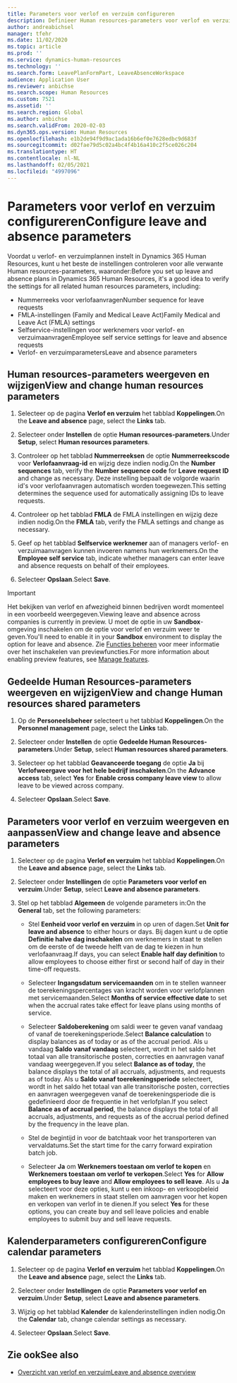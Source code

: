 ```yaml
---
title: Parameters voor verlof en verzuim configureren
description: Definieer Human resources-parameters voor verlof en verzuim in Dynamics 365 Human Resources.
author: andreabichsel
manager: tfehr
ms.date: 11/02/2020
ms.topic: article
ms.prod: ''
ms.service: dynamics-human-resources
ms.technology: ''
ms.search.form: LeavePlanFormPart, LeaveAbsenceWorkspace
audience: Application User
ms.reviewer: anbichse
ms.search.scope: Human Resources
ms.custom: 7521
ms.assetid: ''
ms.search.region: Global
ms.author: anbichse
ms.search.validFrom: 2020-02-03
ms.dyn365.ops.version: Human Resources
ms.openlocfilehash: e1b2de94f9d9ac1ada16b6ef0e7628edbc9d683f
ms.sourcegitcommit: d02fae79d5c02a4bc4f4b16a410c2f5ce026c204
ms.translationtype: HT
ms.contentlocale: nl-NL
ms.lasthandoff: 02/05/2021
ms.locfileid: "4997096"
---
```

# <a name="configure-leave-and-absence-parameters"></a><span data-ttu-id="efe7c-103">Parameters voor verlof en verzuim configureren</span><span class="sxs-lookup"><span data-stu-id="efe7c-103">Configure leave and absence parameters</span></span>

<span data-ttu-id="efe7c-104">Voordat u verlof- en verzuimplannen instelt in Dynamics 365 Human Resources, kunt u het beste de instellingen controleren voor alle verwante Human resources-parameters, waaronder:</span><span class="sxs-lookup"><span data-stu-id="efe7c-104">Before you set up leave and absence plans in Dynamics 365 Human Resources, it's a good idea to verify the settings for all related human resources parameters, including:</span></span>

- <span data-ttu-id="efe7c-105">Nummerreeks voor verlofaanvragen</span><span class="sxs-lookup"><span data-stu-id="efe7c-105">Number sequence for leave requests</span></span>
- <span data-ttu-id="efe7c-106">FMLA-instellingen (Family and Medical Leave Act)</span><span class="sxs-lookup"><span data-stu-id="efe7c-106">Family Medical and Leave Act (FMLA) settings</span></span>
- <span data-ttu-id="efe7c-107">Selfservice-instellingen voor werknemers voor verlof- en verzuimaanvragen</span><span class="sxs-lookup"><span data-stu-id="efe7c-107">Employee self service settings for leave and absence requests</span></span>
- <span data-ttu-id="efe7c-108">Verlof- en verzuimparameters</span><span class="sxs-lookup"><span data-stu-id="efe7c-108">Leave and absence parameters</span></span>

## <a name="view-and-change-human-resources-parameters"></a><span data-ttu-id="efe7c-109">Human resources-parameters weergeven en wijzigen</span><span class="sxs-lookup"><span data-stu-id="efe7c-109">View and change human resources parameters</span></span>

1. <span data-ttu-id="efe7c-110">Selecteer op de pagina **Verlof en verzuim** het tabblad **Koppelingen**.</span><span class="sxs-lookup"><span data-stu-id="efe7c-110">On the **Leave and absence** page, select the **Links** tab.</span></span>

2. <span data-ttu-id="efe7c-111">Selecteer onder **Instellen** de optie **Human resources-parameters**.</span><span class="sxs-lookup"><span data-stu-id="efe7c-111">Under **Setup**, select **Human resources parameters**.</span></span>

3. <span data-ttu-id="efe7c-112">Controleer op het tabblad **Nummerreeksen** de optie **Nummerreekscode** voor **Verlofaanvraag-id** en wijzig deze indien nodig.</span><span class="sxs-lookup"><span data-stu-id="efe7c-112">On the **Number sequences** tab, verify the **Number sequence code** for **Leave request ID** and change as necessary.</span></span> <span data-ttu-id="efe7c-113">Deze instelling bepaalt de volgorde waarin id's voor verlofaanvragen automatisch worden toegewezen.</span><span class="sxs-lookup"><span data-stu-id="efe7c-113">This setting determines the sequence used for automatically assigning IDs to leave requests.</span></span>

4. <span data-ttu-id="efe7c-114">Controleer op het tabblad **FMLA** de FMLA instellingen en wijzig deze indien nodig.</span><span class="sxs-lookup"><span data-stu-id="efe7c-114">On the **FMLA** tab, verify the FMLA settings and change as necessary.</span></span>

5. <span data-ttu-id="efe7c-115">Geef op het tabblad **Selfservice werknemer** aan of managers verlof- en verzuimaanvragen kunnen invoeren namens hun werknemers.</span><span class="sxs-lookup"><span data-stu-id="efe7c-115">On the **Employee self service** tab, indicate whether managers can enter leave and absence requests on behalf of their employees.</span></span>

7. <span data-ttu-id="efe7c-116">Selecteer **Opslaan**.</span><span class="sxs-lookup"><span data-stu-id="efe7c-116">Select **Save**.</span></span>

>[!IMPORTANT]
><span data-ttu-id="efe7c-117">Het bekijken van verlof en afwezigheid binnen bedrijven wordt momenteel in een voorbeeld weergegeven.</span><span class="sxs-lookup"><span data-stu-id="efe7c-117">Viewing leave and absence across companies is currently in preview.</span></span> <span data-ttu-id="efe7c-118">U moet de optie in uw **Sandbox**-omgeving inschakelen om de optie voor verlof en verzuim weer te geven.</span><span class="sxs-lookup"><span data-stu-id="efe7c-118">You'll need to enable it in your **Sandbox** environment to display the option for leave and absence.</span></span> <span data-ttu-id="efe7c-119">Zie [Functies beheren](hr-admin-manage-features.md) voor meer informatie over het inschakelen van previewfuncties.</span><span class="sxs-lookup"><span data-stu-id="efe7c-119">For more information about enabling preview features, see [Manage features](hr-admin-manage-features.md).</span></span>

## <a name="view-and-change-human-resources-shared-parameters"></a><span data-ttu-id="efe7c-120">Gedeelde Human Resources-parameters weergeven en wijzigen</span><span class="sxs-lookup"><span data-stu-id="efe7c-120">View and change Human resources shared parameters</span></span>

1. <span data-ttu-id="efe7c-121">Op de **Personeelsbeheer** selecteert u het tabblad **Koppelingen**.</span><span class="sxs-lookup"><span data-stu-id="efe7c-121">On the **Personnel management** page, select the **Links** tab.</span></span>

2. <span data-ttu-id="efe7c-122">Selecteer onder **Instellen** de optie **Gedeelde Human Resources-parameters**.</span><span class="sxs-lookup"><span data-stu-id="efe7c-122">Under **Setup**, select **Human resources shared parameters**.</span></span>

3. <span data-ttu-id="efe7c-123">Selecteer op het tabblad **Geavanceerde toegang** de optie **Ja** bij **Verlofweergave voor het hele bedrijf inschakelen**.</span><span class="sxs-lookup"><span data-stu-id="efe7c-123">On the **Advance access** tab, select **Yes** for **Enable cross company leave view** to allow leave to be viewed across company.</span></span>

4. <span data-ttu-id="efe7c-124">Selecteer **Opslaan**.</span><span class="sxs-lookup"><span data-stu-id="efe7c-124">Select **Save**.</span></span>

## <a name="view-and-change-leave-and-absence-parameters"></a><span data-ttu-id="efe7c-125">Parameters voor verlof en verzuim weergeven en aanpassen</span><span class="sxs-lookup"><span data-stu-id="efe7c-125">View and change leave and absence parameters</span></span>

1. <span data-ttu-id="efe7c-126">Selecteer op de pagina **Verlof en verzuim** het tabblad **Koppelingen**.</span><span class="sxs-lookup"><span data-stu-id="efe7c-126">On the **Leave and absence** page, select the **Links** tab.</span></span>

2. <span data-ttu-id="efe7c-127">Selecteer onder **Instellingen** de optie **Parameters voor verlof en verzuim**.</span><span class="sxs-lookup"><span data-stu-id="efe7c-127">Under **Setup**, select **Leave and absence parameters**.</span></span>

3. <span data-ttu-id="efe7c-128">Stel op het tabblad **Algemeen** de volgende parameters in:</span><span class="sxs-lookup"><span data-stu-id="efe7c-128">On the **General** tab, set the following parameters:</span></span>
 
    - <span data-ttu-id="efe7c-129">Stel **Eenheid voor verlof en verzuim** in op uren of dagen.</span><span class="sxs-lookup"><span data-stu-id="efe7c-129">Set **Unit for leave and absence** to either hours or days.</span></span> <span data-ttu-id="efe7c-130">Bij dagen kunt u de optie **Definitie halve dag inschakelen** om werknemers in staat te stellen om de eerste of de tweede helft van de dag te kiezen in hun verlofaanvraag.</span><span class="sxs-lookup"><span data-stu-id="efe7c-130">If days, you can select **Enable half day definition** to allow employees to choose either first or second half of day in their time-off requests.</span></span> 

    - <span data-ttu-id="efe7c-131">Selecteer **Ingangsdatum servicemaanden** om in te stellen wanneer de toerekeningspercentages van kracht worden voor verlofplannen met servicemaanden.</span><span class="sxs-lookup"><span data-stu-id="efe7c-131">Select **Months of service effective date** to set when the accrual rates take effect for leave plans using months of service.</span></span>

    - <span data-ttu-id="efe7c-132">Selecteer **Saldoberekening** om saldi weer te geven vanaf vandaag of vanaf de toerekeningsperiode.</span><span class="sxs-lookup"><span data-stu-id="efe7c-132">Select **Balance calculation** to display balances as of today or as of the accrual period.</span></span> <span data-ttu-id="efe7c-133">Als u vandaag **Saldo vanaf vandaag** selecteert, wordt in het saldo het totaal van alle transitorische posten, correcties en aanvragen vanaf vandaag weergegeven.</span><span class="sxs-lookup"><span data-stu-id="efe7c-133">If you select **Balance as of today**, the balance displays the total of all accruals, adjustments, and requests as of today.</span></span> <span data-ttu-id="efe7c-134">Als u **Saldo vanaf toerekeningsperiode** selecteert, wordt in het saldo het totaal van alle transitorische posten, correcties en aanvragen weergegeven vanaf de toerekeningsperiode die is gedefinieerd door de frequentie in het verlofplan.</span><span class="sxs-lookup"><span data-stu-id="efe7c-134">If you select **Balance as of accrual period**, the balance displays the total of all accruals, adjustments, and requests as of the accrual period defined by the frequency in the leave plan.</span></span> 

    - <span data-ttu-id="efe7c-135">Stel de begintijd in voor de batchtaak voor het transporteren van vervaldatums.</span><span class="sxs-lookup"><span data-stu-id="efe7c-135">Set the start time for the carry forward expiration batch job.</span></span>  
    
    - <span data-ttu-id="efe7c-136">Selecteer **Ja** om **Werknemers toestaan om verlof te kopen** en **Werknemers toestaan om verlof te verkopen**.</span><span class="sxs-lookup"><span data-stu-id="efe7c-136">Select **Yes** for **Allow employees to buy leave** and **Allow employees to sell leave**.</span></span> <span data-ttu-id="efe7c-137">Als u **Ja** selecteert voor deze opties, kunt u een inkoop- en verkoopbeleid maken en werknemers in staat stellen om aanvragen voor het kopen en verkopen van verlof in te dienen.</span><span class="sxs-lookup"><span data-stu-id="efe7c-137">If you select **Yes** for these options, you can create buy and sell leave policies and enable employees to submit buy and sell leave requests.</span></span>

## <a name="configure-calendar-parameters"></a><span data-ttu-id="efe7c-138">Kalenderparameters configureren</span><span class="sxs-lookup"><span data-stu-id="efe7c-138">Configure calendar parameters</span></span>

1. <span data-ttu-id="efe7c-139">Selecteer op de pagina **Verlof en verzuim** het tabblad **Koppelingen**.</span><span class="sxs-lookup"><span data-stu-id="efe7c-139">On the **Leave and absence** page, select the **Links** tab.</span></span>

2. <span data-ttu-id="efe7c-140">Selecteer onder **Instellingen** de optie **Parameters voor verlof en verzuim**.</span><span class="sxs-lookup"><span data-stu-id="efe7c-140">Under **Setup**, select **Leave and absence parameters**.</span></span>

3. <span data-ttu-id="efe7c-141">Wijzig op het tabblad **Kalender** de kalenderinstellingen indien nodig.</span><span class="sxs-lookup"><span data-stu-id="efe7c-141">On the **Calendar** tab, change calendar settings as necessary.</span></span>

4. <span data-ttu-id="efe7c-142">Selecteer **Opslaan**.</span><span class="sxs-lookup"><span data-stu-id="efe7c-142">Select **Save**.</span></span>

## <a name="see-also"></a><span data-ttu-id="efe7c-143">Zie ook</span><span class="sxs-lookup"><span data-stu-id="efe7c-143">See also</span></span>

- [<span data-ttu-id="efe7c-144">Overzicht van verlof en verzuim</span><span class="sxs-lookup"><span data-stu-id="efe7c-144">Leave and absence overview</span></span>](hr-leave-and-absence-overview.md)
